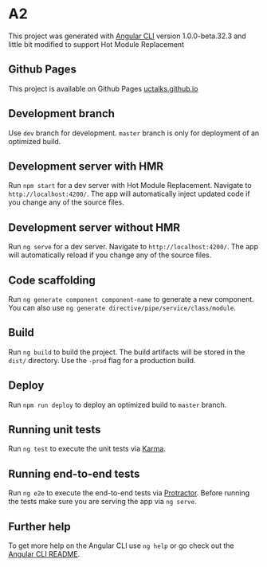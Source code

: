 # A2

This project was generated with [Angular CLI](https://github.com/angular/angular-cli) version 1.0.0-beta.32.3 and little bit modified to support Hot Module Replacement

## Github Pages
This project is available on Github Pages [uctalks.github.io](https://uctalks.github.io)

## Development branch
Use `dev` branch for development. `master` branch is only for deployment of an optimized build.

## Development server with HMR
Run `npm start` for a dev server with Hot Module Replacement. Navigate to `http://localhost:4200/`. The app will automatically inject updated code if you change any of the source files.

## Development server without HMR
Run `ng serve` for a dev server. Navigate to `http://localhost:4200/`. The app will automatically reload if you change any of the source files.

## Code scaffolding

Run `ng generate component component-name` to generate a new component. You can also use `ng generate directive/pipe/service/class/module`.

## Build

Run `ng build` to build the project. The build artifacts will be stored in the `dist/` directory. Use the `-prod` flag for a production build.

## Deploy

Run `npm run deploy` to deploy an optimized build to `master` branch.

## Running unit tests

Run `ng test` to execute the unit tests via [Karma](https://karma-runner.github.io).

## Running end-to-end tests

Run `ng e2e` to execute the end-to-end tests via [Protractor](http://www.protractortest.org/).
Before running the tests make sure you are serving the app via `ng serve`.

## Further help

To get more help on the Angular CLI use `ng help` or go check out the [Angular CLI README](https://github.com/angular/angular-cli/blob/master/README.md).
